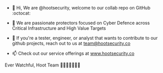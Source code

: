 - 👋 Hi, We are @hootsecurity, welcome to our collab repo on GitHub :octocat:
- 👀 We are passionate protectors focused on Cyber Defence across Critical Infrastructure and High Value Targets
- 👾 If you're a tester, engineer, or analyst that wants to contribute to our github projects, reach out to us at team@hootsecurity.co 
  
- 📫 Check out our service offerings at www.hootsecurity.co

Ever Watchful, Hoot Team
🦉🦉🦉🦉🦉🦉🦉


<!---
hootsecurity/hootsecurity is a ✨ special ✨ repository because its `README.md` (this file) appears on your GitHub profile.
You can click the Preview link to take a look at your changes.
--->
